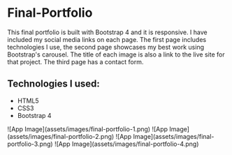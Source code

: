# Final-Portfolio
<p>This final portfolio is built with Bootstrap 4 and it is responsive. I have included my social media links on each page. The first page includes technologies I use, the second page showcases my best work using Bootstrap's carousel. The title of each image is also a link to the live site for that project. The third page has a contact form.</p>

<h2>Technologies I used:</h2>
<ul>
    <li>HTML5</li>
    <li>CSS3</li>
    <li>Bootstrap 4</li>
</ul>
![App Image](assets/images/final-portfolio-1.png)
![App Image](assets/images/final-portfolio-2.png)
![App Image](assets/images/final-portfolio-3.png)
![App Image](assets/images/final-portfolio-4.png)